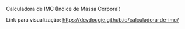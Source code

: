 Calculadora de IMC (Índice de Massa Corporal)

Link para visualização: https://devdougie.github.io/calculadora-de-imc/
